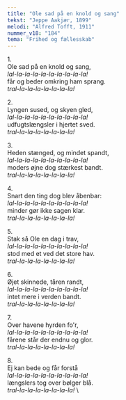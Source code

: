 ```yaml
---
title: "Ole sad på en knold og sang"
tekst: "Jeppe Aakjær, 1899"
melodi: "Alfred Tofft, 1911"
nummer_v18: "184"
tema: "Frihed og fællesskab"
---
```

1\.\
Ole sad på en knold og sang,\
*lal-la-la-la-la-la-la-la-la-la!* \
får og beder omkring ham sprang.\
*tral-la-la-la-la-la-la-la!*

2\.\
Lyngen sused, og skyen gled,\
*lal-la-la-la-la-la-la-la-la-la!* \
udfugtslængsler i hjertet sved.\
*tral-la-la-la-la-la-la-la!*

3\.\
Heden stænged, og mindet spandt,\
*lal-la-la-la-la-la-la-la-la-la!* \
moders øjne dog stærkest bandt.\
*tral-la-la-la-la-la-la-la!*

4\.\
Snart den ting dog blev åbenbar:\
*lal-la-la-la-la-la-la-la-la-la!* \
minder gør ikke sagen klar.\
*tral-la-la-la-la-la-la-la!*

5\.\
Stak så Ole en dag i trav,\
*lal-la-la-la-la-la-la-la-la-la!* \
stod med et ved det store hav.\
*tral-la-la-la-la-la-la-la!*

6\.\
Øjet skinnede, tåren randt,\
*lal-la-la-la-la-la-la-la-la-la!* \
intet mere i verden bandt.\
*tral-la-la-la-la-la-la-la!*

7\.\
Over havene hyrden fo'r,\
*lal-la-la-la-la-la-la-la-la-la!* \
fårene står der endnu og glor.\
*tral-la-la-la-la-la-la-la!*

8\.\
Ej kan bede og får forstå\
*lal-la-la-la-la-la-la-la-la-la!* \
længslers tog over bølger blå.\
*tral-la-la-la-la-la-la-la!* \
